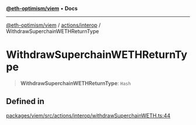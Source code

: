 [**@eth-optimism/viem**](../../../README.md) • **Docs**

***

[@eth-optimism/viem](../../../README.md) / [actions/interop](../README.md) / WithdrawSuperchainWETHReturnType

# WithdrawSuperchainWETHReturnType

> **WithdrawSuperchainWETHReturnType**: `Hash`

## Defined in

[packages/viem/src/actions/interop/withdrawSuperchainWETH.ts:44](https://github.com/ethereum-optimism/ecosystem/blob/9a896f86e34c9a727d55fa4358d5403a7c25770a/packages/viem/src/actions/interop/withdrawSuperchainWETH.ts#L44)
